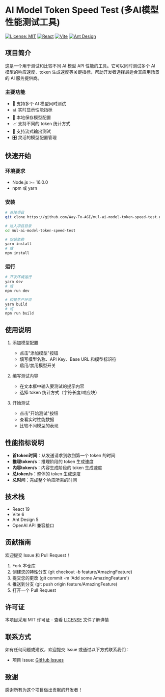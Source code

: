 # AI Model Token Speed Test (多AI模型性能测试工具)

[![License: MIT](https://img.shields.io/badge/License-MIT-yellow.svg)](https://opensource.org/licenses/MIT)
[![React](https://img.shields.io/badge/React-19.0.0-blue.svg)](https://reactjs.org/)
[![Vite](https://img.shields.io/badge/Vite-6.1.0-purple.svg)](https://vitejs.dev/)
[![Ant Design](https://img.shields.io/badge/Ant%20Design-5.24.0-blue.svg)](https://ant.design/)

## 项目简介

这是一个用于测试和比较不同 AI 模型 API 性能的工具。它可以同时测试多个 AI 模型的响应速度、token 生成速度等关键指标，帮助开发者选择最适合其应用场景的 AI 服务提供商。

### 主要功能

- 🚀 支持多个 AI 模型同时测试
- 📊 实时显示性能指标
- 💾 本地保存模型配置
- 📈 支持不同的 token 统计方式
- 🔄 支持流式输出测试
- 🎛️ 灵活的模型配置管理

## 快速开始

### 环境要求

- Node.js >= 16.0.0
- npm 或 yarn

### 安装

```bash
# 克隆项目
git clone https://github.com/Way-To-AGI/mul-ai-model-token-speed-test.git

# 进入项目目录
cd mul-ai-model-token-speed-test

# 安装依赖
yarn install
# 或
npm install
```

### 运行

```bash
# 开发环境运行
yarn dev
# 或
npm run dev

# 构建生产环境
yarn build
# 或
npm run build
```

## 使用说明

1. 添加模型配置
   - 点击"添加模型"按钮
   - 填写模型名称、API Key、Base URL 和模型标识符
   - 启用/禁用模型开关

2. 编写测试内容
   - 在文本框中输入要测试的提示内容
   - 选择 token 统计方式（字符长度/响应块）

3. 开始测试
   - 点击"开始测试"按钮
   - 查看实时性能数据
   - 比较不同模型的表现

## 性能指标说明

- **首token时间**：从发送请求到收到第一个 token 的时间
- **推理token/s**：推理阶段的 token 生成速度
- **内容token/s**：内容生成阶段的 token 生成速度
- **总token/s**：整体的 token 生成速度
- **总时间**：完成整个响应所需的时间

## 技术栈

- React 19
- Vite 6
- Ant Design 5
- OpenAI API 兼容接口

## 贡献指南

欢迎提交 Issue 和 Pull Request！

1. Fork 本仓库
2. 创建您的特性分支 (git checkout -b feature/AmazingFeature)
3. 提交您的更改 (git commit -m 'Add some AmazingFeature')
4. 推送到分支 (git push origin feature/AmazingFeature)
5. 打开一个 Pull Request

## 许可证

本项目采用 MIT 许可证 - 查看 [LICENSE](LICENSE) 文件了解详情

## 联系方式

如有任何问题或建议，欢迎提交 Issue 或通过以下方式联系我们：

- 项目 Issue: [GitHub Issues](https://github.com/Way-To-AGI/mul-ai-model-token-speed-test/issues)

## 致谢

感谢所有为这个项目做出贡献的开发者！
